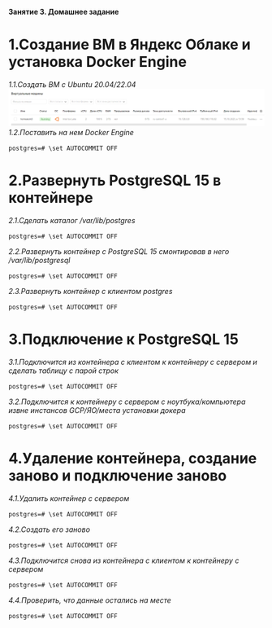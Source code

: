 **Занятие 3. Домашнее задание**
# 1.Создание ВМ в Яндекс Облаке и установка Docker Engine
*1.1.Создать ВМ с Ubuntu 20.04/22.04*
![Иллюстрация к проекту](https://github.com/sadbytrue/egor_sizov_pg_advanced/blob/main/Screenshot_7.png)
*1.2.Поставить на нем Docker Engine*
```
postgres=# \set AUTOCOMMIT OFF
```
# 2.Развернуть PostgreSQL 15 в контейнере
*2.1.Сделать каталог /var/lib/postgres*
```
postgres=# \set AUTOCOMMIT OFF
```
*2.2.Развернуть контейнер с PostgreSQL 15 смонтировав в него /var/lib/postgresql*
```
postgres=# \set AUTOCOMMIT OFF
```
*2.3.Развернуть контейнер с клиентом postgres*
```
postgres=# \set AUTOCOMMIT OFF
```
# 3.Подключение к PostgreSQL 15
*3.1.Подключится из контейнера с клиентом к контейнеру с сервером и сделать таблицу с парой строк*
```
postgres=# \set AUTOCOMMIT OFF
```
*3.2.Подключится к контейнеру с сервером с ноутбука/компьютера извне инстансов GCP/ЯО/места установки докера*
```
postgres=# \set AUTOCOMMIT OFF
```
# 4.Удаление контейнера, создание заново и подключение заново
*4.1.Удалить контейнер с сервером*
```
postgres=# \set AUTOCOMMIT OFF
```
*4.2.Создать его заново*
```
postgres=# \set AUTOCOMMIT OFF
```
*4.3.Подключится снова из контейнера с клиентом к контейнеру с сервером*
```
postgres=# \set AUTOCOMMIT OFF
```
*4.4.Проверить, что данные остались на месте*
```
postgres=# \set AUTOCOMMIT OFF
```
